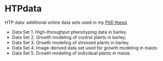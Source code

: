 # HTPdata
HTP data: additional online data sets used in my [PhD thesis](http://digital.bibliothek.uni-halle.de/id/2565369)

*  Data Set 1. High-throughput phenotyping data in barley.
*  Data Set 2. Growth modeling of control plants in barley.
*  Data Set 3. Growth modeling of stressed plants in barley.
*  Data Set 4. Image-derived data set used for growth modeling in maize.
*  Data Set 5. Growth modeling of individual plants in maize.
